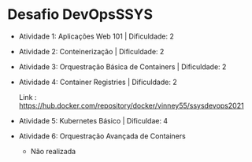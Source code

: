 # Desafio DevOpsSSYS


* Atividade 1: Aplicações Web 101 | Dificuldade: 2 
  
* Atividade 2: Conteinerização | Dificuldade: 2

* Atividade 3: Orquestração Básica de Containers | Dificuldade: 2

* Atividade 4: Container Registries | Dificuldade: 2
    
    Link : https://hub.docker.com/repository/docker/vinney55/ssysdevops2021
    
* Atividade 5: Kubernetes Básico | Dificuldae: 4


* Atividade 6: Orquestração Avançada de Containers
  * Não realizada


